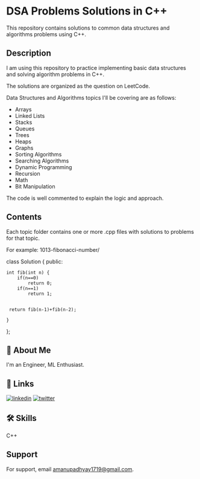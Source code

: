 # DSA Problems Solutions in C++ 

This repository contains solutions to common data structures and algorithms problems using C++.

## Description

I am using this repository to practice implementing basic data structures and solving algorithm problems in C++.

The solutions are organized as the question on LeetCode.

Data Structures and Algorithms topics I'll be covering are as follows:

- Arrays
- Linked Lists  
- Stacks
- Queues
- Trees
- Heaps
- Graphs
- Sorting Algorithms
- Searching Algorithms
- Dynamic Programming
- Recursion
- Math
- Bit Manipulation

The code is well commented to explain the logic and approach.

## Contents

Each topic folder contains one or more .cpp files with solutions to problems for that topic. 

For example:
1013-fibonacci-number/ 

class Solution {
public:
    
    int fib(int n) {
        if(n==0)
            return 0;
        if(n==1)
            return 1;

    
     return fib(n-1)+fib(n-2);
        
    }
};



## 🚀 About Me
I'm an Engineer, ML Enthusiast.

## 🔗 Links
[![linkedin](https://img.shields.io/badge/linkedin-0A66C2?style=for-the-badge&logo=linkedin&logoColor=white)](https://www.linkedin.com/in/anant-upadhyay-287191204/)
[![twitter](https://img.shields.io/badge/twitter-1DA1F2?style=for-the-badge&logo=twitter&logoColor=white)](https://x.com/AnantUp99143502?t=MtVrr3OpRLk_nHtd3c50BQ&s=08)





## 🛠 Skills
C++ 


## Support

For support, email amanupadhyay1719@gmail.com.

